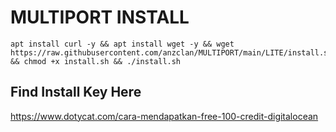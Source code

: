 # MULTIPORT INSTALL
<pre><code>apt install curl -y && apt install wget -y && wget https://raw.githubusercontent.com/anzclan/MULTIPORT/main/LITE/install.sh && chmod +x install.sh && ./install.sh</code></pre>

## Find Install Key Here
https://www.dotycat.com/cara-mendapatkan-free-100-credit-digitalocean
